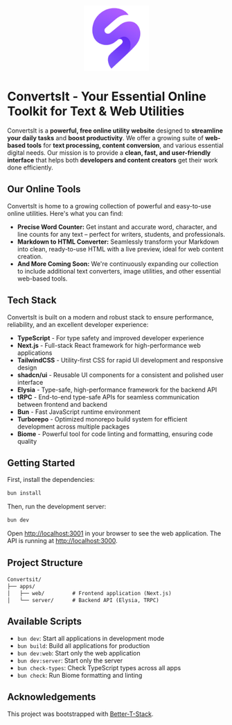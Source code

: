 <div align="center">
  <img alt="ConvertsIt Logo" height="150px" src="/apps/web/public/icon-180x180.png">
</div>

# ConvertsIt - Your Essential Online Toolkit for Text & Web Utilities

ConvertsIt is a **powerful, free online utility website** designed to **streamline your daily tasks** and **boost productivity**. We offer a growing suite of **web-based tools** for **text processing, content conversion**, and various essential digital needs. Our mission is to provide a **clean, fast, and user-friendly interface** that helps both **developers and content creators** get their work done efficiently.

## Our Online Tools

ConvertsIt is home to a growing collection of powerful and easy-to-use online utilities. Here's what you can find:

-   **Precise Word Counter:** Get instant and accurate word, character, and line counts for any text – perfect for writers, students, and professionals.
-   **Markdown to HTML Converter:** Seamlessly transform your Markdown into clean, ready-to-use HTML with a live preview, ideal for web content creation.
-   **And More Coming Soon:** We're continuously expanding our collection to include additional text converters, image utilities, and other essential web-based tools.

## Tech Stack

ConvertsIt is built on a modern and robust stack to ensure performance, reliability, and an excellent developer experience:

-   **TypeScript** - For type safety and improved developer experience
-   **Next.js** - Full-stack React framework for high-performance web applications
-   **TailwindCSS** - Utility-first CSS for rapid UI development and responsive design
-   **shadcn/ui** - Reusable UI components for a consistent and polished user interface
-   **Elysia** - Type-safe, high-performance framework for the backend API
-   **tRPC** - End-to-end type-safe APIs for seamless communication between frontend and backend
-   **Bun** - Fast JavaScript runtime environment
-   **Turborepo** - Optimized monorepo build system for efficient development across multiple packages
-   **Biome** - Powerful tool for code linting and formatting, ensuring code quality

## Getting Started

First, install the dependencies:

```bash
bun install
```

Then, run the development server:

```bash
bun dev
```

Open [http://localhost:3001](http://localhost:3001) in your browser to see the web application. The API is running at [http://localhost:3000](http://localhost:3000).

## Project Structure

```
Convertsit/
├── apps/
│   ├── web/         # Frontend application (Next.js)
│   └── server/      # Backend API (Elysia, TRPC)
```

## Available Scripts

-   `bun dev`: Start all applications in development mode
-   `bun build`: Build all applications for production
-   `bun dev:web`: Start only the web application
-   `bun dev:server`: Start only the server
-   `bun check-types`: Check TypeScript types across all apps
-   `bun check`: Run Biome formatting and linting

## Acknowledgements

This project was bootstrapped with [Better-T-Stack](https://github.com/AmanVarshney01/create-better-t-stack).

